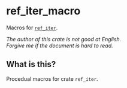 ref_iter_macro
===

Macros for [`ref_iter`](../README.md).

_The author of this crate is not good at English._  
_Forgive me if the document is hard to read._

## What is this?

Procedual macros for crate `ref_iter`.
